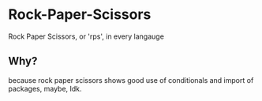 # Rock-Paper-Scissors
Rock Paper Scissors, or 'rps', in every langauge
## Why?
because rock paper scissors shows good use of conditionals and import of packages, maybe, Idk.
